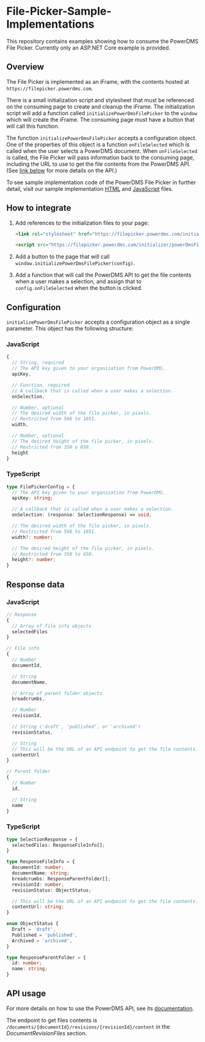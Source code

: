 # File-Picker-Sample-Implementations

This repository contains examples showing how to consume the PowerDMS File Picker. Currently only an ASP.NET Core example is provided.

## Overview

The File Picker is implemented as an iFrame, with the contents hosted at `https://filepicker.powerdms.com`.

There is a small initialization script and stylesheet that must be referenced on the consuming page to create and cleanup the iFrame. The initialization script will add a function called `initializePowerDmsFilePicker` to the `window` which will create the iFrame. The consuming page must have a button that will call this function.

The function `initializePowerDmsFilePicker` accepts a configuration object. One of the properties of this object is a function `onFileSelected` which is called when the user selects a PowerDMS document. When `onFileSelected` is called, the File Picker will pass information back to the consuming page, including the URL to use to get the file contents from the PowerDMS API. (See [link below](#See-also) for more details on the API.)

To see sample implementation code of the PowerDMS File Picker in further detail, visit our sample implementation [HTML](/aspnetcore/FilePickerSample/wwwroot/index.html) and [JavaScript](/aspnetcore/FilePickerSample/wwwroot/js/site.js) files. 

## How to integrate

1. Add references to the initialization files to your page:

    ```html
    <link rel="stylesheet" href="https://filepicker.powerdms.com/initializer/powerDmsFilePicker.css" type="text/css">

    <script src="https://filepicker.powerdms.com/initializer/powerDmsFilePicker.js"></script>
    ```

2. Add a button to the page that will call `window.initializePowerDmsFilePicker(config)`.

3. Add a function that will call the PowerDMS API to get the file contents when a user makes a selection, and assign that to `config.onFileSelected` when the button is clicked.

## Configuration

`initializePowerDmsFilePicker` accepts a configuration object as a single parameter. This object has the following structure:

### JavaScript

```javascript
{
  // String, required
  // The API key given to your organization from PowerDMS.
  apiKey,

  // Function, required
  // A callback that is called when a user makes a selection.
  onSelection,

  // Number, optional
  // The desired width of the file picker, in pixels.
  // Restricted from 566 to 1051.
  width,

  // Number, optional
  // The desired height of the file picker, in pixels.
  // Restricted from 350 o 650.
  height
}
```

### TypeScript

```typescript
type FilePickerConfig = {
  // The API key given to your organization from PowerDMS.
  apiKey: string;

  // A callback that is called when a user makes a selection.
  onSelection: (response: SelectionResponse) => void;

  // The desired width of the file picker, in pixels.
  // Restricted from 566 to 1051.
  width?: number;

  // The desired height of the file picker, in pixels.
  // Restricted from 350 to 650.
  height?: number;
}
```

## Response data

### JavaScript

```javascript
// Response
{
  // Array of file info objects
  selectedFiles
}

// File info
{
  // Number
  documentId,

  // String
  documentName,

  // Array of parent folder objects
  breadcrumbs,

  // Number
  revisionId,

  // String ('draft', 'published', or 'archived')
  revisionStatus,

  // String
  // This will be the URL of an API endpoint to get the file contents.
  contentUrl
}

// Parent folder
{
  // Number
  id,

  // String
  name
}
```

### TypeScript

```typescript
type SelectionResponse = {
  selectedFiles: ResponseFileInfo[];
}

type ResponseFileInfo = {
  documentId: number;
  documentName: string;
  breadcrumbs: ResponseParentFolder[];
  revisionId: number;
  revisionStatus: ObjectStatus;

  // This will be the URL of an API endpoint to get the file contents.
  contentUrl: string;
}

enum ObjectStatus {
  Draft = 'draft',
  Published = 'published',
  Archived = 'archived',
}

type ResponseParentFolder = {
  id: number;
  name: string;
}
```

## API usage

For more details on how to use the PowerDMS API, see its [documentation](https://api.powerdms.com/openapi/ui/).

The endpoint to get files contents is `/documents/{documentId}/revisions/{revisionId}/content` in the _DocumentRevisionFiles_ section.
